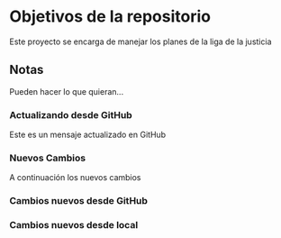 # Objetivos de la repositorio

Este proyecto se encarga de manejar los planes de la liga de la justicia


## Notas
Pueden hacer lo que quieran...

### Actualizando desde GitHub
Este es un mensaje actualizado en GitHub

### Nuevos Cambios
A continuación los nuevos cambios

### Cambios nuevos desde GitHub
### Cambios nuevos desde local
